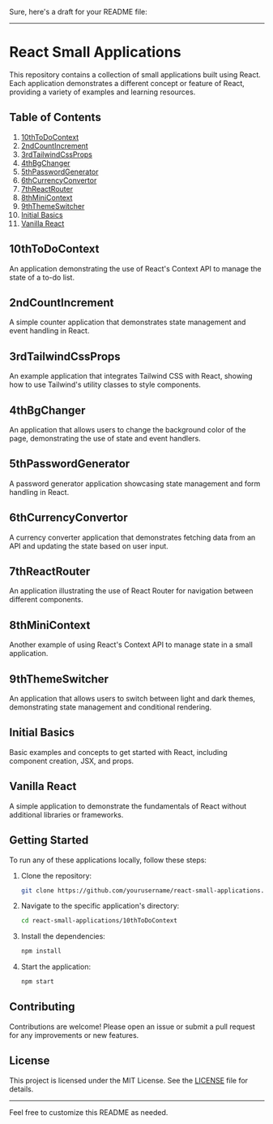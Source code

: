 Sure, here's a draft for your README file:

---

# React Small Applications

This repository contains a collection of small applications built using React. Each application demonstrates a different concept or feature of React, providing a variety of examples and learning resources.

## Table of Contents
1. [10thToDoContext](#10thtodocontext)
2. [2ndCountIncrement](#2ndcountincrement)
3. [3rdTailwindCssProps](#3rdtailwindcssprops)
4. [4thBgChanger](#4thbgchanger)
5. [5thPasswordGenerator](#5thpasswordgenerator)
6. [6thCurrencyConvertor](#6thcurrencyconvertor)
7. [7thReactRouter](#7threactrouter)
8. [8thMiniContext](#8thminicontext)
9. [9thThemeSwitcher](#9ththemeswitcher)
10. [Initial Basics](#initial-basics)
11. [Vanilla React](#vanilla-react)

## 10thToDoContext
An application demonstrating the use of React's Context API to manage the state of a to-do list.

## 2ndCountIncrement
A simple counter application that demonstrates state management and event handling in React.

## 3rdTailwindCssProps
An example application that integrates Tailwind CSS with React, showing how to use Tailwind's utility classes to style components.

## 4thBgChanger
An application that allows users to change the background color of the page, demonstrating the use of state and event handlers.

## 5thPasswordGenerator
A password generator application showcasing state management and form handling in React.

## 6thCurrencyConvertor
A currency converter application that demonstrates fetching data from an API and updating the state based on user input.

## 7thReactRouter
An application illustrating the use of React Router for navigation between different components.

## 8thMiniContext
Another example of using React's Context API to manage state in a small application.

## 9thThemeSwitcher
An application that allows users to switch between light and dark themes, demonstrating state management and conditional rendering.

## Initial Basics
Basic examples and concepts to get started with React, including component creation, JSX, and props.

## Vanilla React
A simple application to demonstrate the fundamentals of React without additional libraries or frameworks.

## Getting Started
To run any of these applications locally, follow these steps:

1. Clone the repository:
   ```bash
   git clone https://github.com/yourusername/react-small-applications.git
   ```
2. Navigate to the specific application's directory:
   ```bash
   cd react-small-applications/10thToDoContext
   ```
3. Install the dependencies:
   ```bash
   npm install
   ```
4. Start the application:
   ```bash
   npm start
   ```

## Contributing
Contributions are welcome! Please open an issue or submit a pull request for any improvements or new features.

## License
This project is licensed under the MIT License. See the [LICENSE](LICENSE) file for details.

---

Feel free to customize this README as needed.